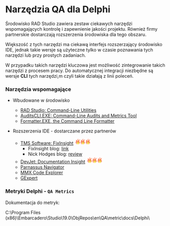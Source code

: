 # Narzędzia QA dla Delphi

Środowisko RAD Studio zawiera zestaw ciekawych narzędzi wspomagających kontrolę i zapewnienie jakości projektu. Również firmy partnerskie dostarczają rozszerzenia środowiska dla tego obszaru.

Większość z tych narzędzi ma ciekawą interfejs rozszerzający środowisko IDE, jednak takie wersje są użyteczne tylko w czasie poznawania tych narzędzi lub przy prostych zadaniach.

W przypadku takich narzędzi kluczowa jest możliwość zintegrowanie takich narzędzi z procesem pracy. Do automatycznej integracji niezbędne są wersje **CLI** tych narzędzi,m czyli takie działają z linii poleceń.

### Narzędzia wspomagające

* Wbudowane w środowisko
    * [RAD Studio: Command-Line Utilities](http://docwiki.embarcadero.com/RADStudio/Tokyo/en/Command-Line_Utilities_Index)
    * [AuditsCLI.EXE: Command-Line Audits and Metrics Tool](http://docwiki.embarcadero.com/RADStudio/Tokyo/en/AuditsCLI.EXE,_the_Command_Line_Audits_and_Metrics_Tool)
    * [Formatter.EXE, the Command Line Formatter](http://docwiki.embarcadero.com/RADStudio/Tokyo/en/Formatter.EXE,_the_Command_Line_Formatter)

* Rozszerzenia IDE - dostarczane przez partnerów
    * [TMS Software: FixInsight](https://www.tmssoftware.com/site/fixinsight.asp) ![HOT](./assets/hot21.png)
        * FixInsight blog: [link](http://sourceoddity.com/blog/)
        * Nick Hodges blog: [review](http://www.codingindelphi.com/blog/review-fixinsight/)
    * [DevJet: Documentation Insight](http://www.devjetsoftware.com/products/documentation-insight/) ![HOT](./assets/hot21.png)
    * [Parnassus Navigator](https://parnassus.co/delphi-tools/parnassus-navigator/)
    * [MMX Code Explorer](https://www.mmx-delphi.de)
    * [GExpert](http://www.gexperts.org)


### Metryki Delphi - ```QA Metrics```

Dokumentacja do metryk:

C:\Program Files (x86)\Embarcadero\Studio\19.0\ObjRepos\en\QA\metric\docs\Delphi\